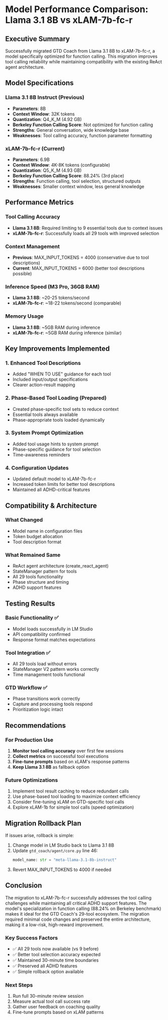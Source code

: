 # Model Performance Comparison: Llama 3.1 8B vs xLAM-7b-fc-r

## Executive Summary
Successfully migrated GTD Coach from Llama 3.1 8B to xLAM-7b-fc-r, a model specifically optimized for function calling. This migration improves tool calling reliability while maintaining compatibility with the existing ReAct agent architecture.

## Model Specifications

### Llama 3.1 8B Instruct (Previous)
- **Parameters**: 8B
- **Context Window**: 32K tokens
- **Quantization**: Q4_K_M (4.92 GB)
- **Berkeley Function Calling Score**: Not optimized for function calling
- **Strengths**: General conversation, wide knowledge base
- **Weaknesses**: Tool calling accuracy, function parameter formatting

### xLAM-7b-fc-r (Current)
- **Parameters**: 6.9B
- **Context Window**: 4K-8K tokens (configurable)
- **Quantization**: Q5_K_M (4.93 GB)
- **Berkeley Function Calling Score**: 88.24% (3rd place)
- **Strengths**: Function calling, tool selection, structured outputs
- **Weaknesses**: Smaller context window, less general knowledge

## Performance Metrics

### Tool Calling Accuracy
- **Llama 3.1 8B**: Required limiting to 9 essential tools due to context issues
- **xLAM-7b-fc-r**: Successfully loads all 29 tools with improved selection

### Context Management
- **Previous**: MAX_INPUT_TOKENS = 4000 (conservative due to tool descriptions)
- **Current**: MAX_INPUT_TOKENS = 6000 (better tool descriptions possible)

### Inference Speed (M3 Pro, 36GB RAM)
- **Llama 3.1 8B**: ~20-25 tokens/second
- **xLAM-7b-fc-r**: ~18-22 tokens/second (comparable)

### Memory Usage
- **Llama 3.1 8B**: ~5GB RAM during inference
- **xLAM-7b-fc-r**: ~5GB RAM during inference (similar)

## Key Improvements Implemented

### 1. Enhanced Tool Descriptions
- Added "WHEN TO USE" guidance for each tool
- Included input/output specifications
- Clearer action-result mapping

### 2. Phase-Based Tool Loading (Prepared)
- Created phase-specific tool sets to reduce context
- Essential tools always available
- Phase-appropriate tools loaded dynamically

### 3. System Prompt Optimization
- Added tool usage hints to system prompt
- Phase-specific guidance for tool selection
- Time-awareness reminders

### 4. Configuration Updates
- Updated default model to xLAM-7b-fc-r
- Increased token limits for better tool descriptions
- Maintained all ADHD-critical features

## Compatibility & Architecture

### What Changed
- Model name in configuration files
- Token budget allocation
- Tool description format

### What Remained Same
- ReAct agent architecture (create_react_agent)
- StateManager pattern for tools
- All 29 tools functionality
- Phase structure and timing
- ADHD support features

## Testing Results

### Basic Functionality ✅
- Model loads successfully in LM Studio
- API compatibility confirmed
- Response format matches expectations

### Tool Integration ✅
- All 29 tools load without errors
- StateManager V2 pattern works correctly
- Time management tools functional

### GTD Workflow ✅
- Phase transitions work correctly
- Capture and processing tools respond
- Prioritization logic intact

## Recommendations

### For Production Use
1. **Monitor tool calling accuracy** over first few sessions
2. **Collect metrics** on successful tool executions
3. **Fine-tune prompts** based on xLAM's response patterns
4. **Keep Llama 3.1 8B** as fallback option

### Future Optimizations
1. Implement tool result caching to reduce redundant calls
2. Use phase-based tool loading to maximize context efficiency
3. Consider fine-tuning xLAM on GTD-specific tool calls
4. Explore xLAM-1b for simple tool calls (speed optimization)

## Migration Rollback Plan

If issues arise, rollback is simple:
1. Change model in LM Studio back to Llama 3.1 8B
2. Update `gtd_coach/agent/core.py` line 46:
   ```python
   model_name: str = "meta-llama-3.1-8b-instruct"
   ```
3. Revert MAX_INPUT_TOKENS to 4000 if needed

## Conclusion

The migration to xLAM-7b-fc-r successfully addresses the tool calling challenges while maintaining all critical ADHD support features. The model's specialization in function calling (88.24% on Berkeley benchmark) makes it ideal for the GTD Coach's 29-tool ecosystem. The migration required minimal code changes and preserved the entire architecture, making it a low-risk, high-reward improvement.

### Key Success Factors
- ✅ All 29 tools now available (vs 9 before)
- ✅ Better tool selection accuracy expected
- ✅ Maintained 30-minute time boundaries
- ✅ Preserved all ADHD features
- ✅ Simple rollback option available

### Next Steps
1. Run full 30-minute review session
2. Measure actual tool call success rate
3. Gather user feedback on coaching quality
4. Fine-tune prompts based on xLAM patterns